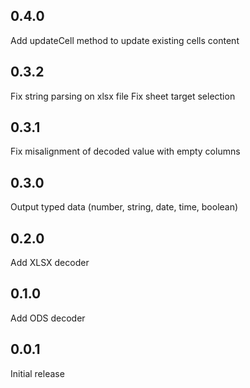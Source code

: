 ## 0.4.0
Add updateCell method to update existing cells content

## 0.3.2
Fix string parsing on xlsx file
Fix sheet target selection

## 0.3.1
Fix misalignment of decoded value with empty columns

## 0.3.0
Output typed data (number, string, date, time, boolean)

## 0.2.0
Add XLSX decoder

## 0.1.0
Add ODS decoder

## 0.0.1
Initial release
